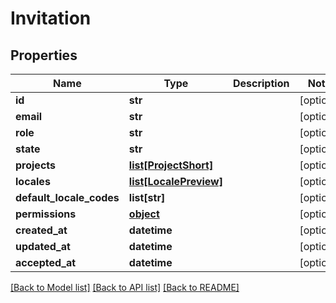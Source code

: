 # Invitation

## Properties
Name | Type | Description | Notes
------------ | ------------- | ------------- | -------------
**id** | **str** |  | [optional] 
**email** | **str** |  | [optional] 
**role** | **str** |  | [optional] 
**state** | **str** |  | [optional] 
**projects** | [**list[ProjectShort]**](ProjectShort.md) |  | [optional] 
**locales** | [**list[LocalePreview]**](LocalePreview.md) |  | [optional] 
**default_locale_codes** | **list[str]** |  | [optional] 
**permissions** | [**object**](.md) |  | [optional] 
**created_at** | **datetime** |  | [optional] 
**updated_at** | **datetime** |  | [optional] 
**accepted_at** | **datetime** |  | [optional] 

[[Back to Model list]](../README.md#documentation-for-models) [[Back to API list]](../README.md#documentation-for-api-endpoints) [[Back to README]](../README.md)


